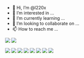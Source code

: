 - 👋 Hi, I’m @l220x
- 👀 I’m interested in ...
- 🌱 I’m currently learning ...
- 💞️ I’m looking to collaborate on ...
- 📫 How to reach me ...

<a href="#" target="_blank"><img src="https://img.shields.io/badge/Instagram-black?style=flat&logo=Instagram&logoColor=#E4405F"/></a> <a href="#" target="_blank"><img src="https://img.shields.io/badge/Blog-black?style=flat&logo=naver&logoColor=#E4405F"/></a>

<a href="#" target="_blank"><img src="https://img.shields.io/badge/C-black?style=flat&logo=C&logoColor=#E4405F"/></a> <a href="#" target="_blank"><img src="https://img.shields.io/badge/C++-black?style=flat&logo=C%2b%2b&logoColor=#E4405F"/></a> <a href="#" target="_blank"><img src="https://img.shields.io/badge/Java-black?style=flat&logo=Java&logoColor=#E4405F"/></a> <a href="#" target="_blank"><img src="https://img.shields.io/badge/Python-black?style=flat&logo=Python&logoColor=#E4405F"/></a> <a href="#" target="_blank"><img src="https://img.shields.io/badge/Html5-black?style=flat&logo=Html5&logoColor=#E4405F"/></a> <a href="#" target="_blank"><img src="https://img.shields.io/badge/CSS3-black?style=flat&logo=Css3&logoColor=#E4405F"/></a> <a href="#" target="_blank"><img src="https://img.shields.io/badge/JavaScript-black?style=flat&logo=JavaScript&logoColor=#E4405F"/></a> <a href="#" target="_blank"><img src="https://img.shields.io/badge/React-black?style=flat&logo=React&logoColor=#E4405F"/></a>

<!---
l220x/l220x is a ✨ special ✨ repository because its `README.md` (this file) appears on your GitHub profile.
You can click the Preview link to take a look at your changes.
--->
